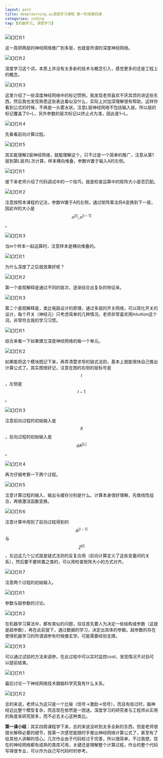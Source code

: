```yaml
---
layout: post
title: deeplearning.ai深度学习课程 第一阶段第四课
categories: coding
tag: [机器学习, 深度学习]
---
```


![幻灯片1](\img\deeplearning-ai-coursera\C1W4L01\幻灯片1.JPG)

这一周把两层的神经网络推广到多层，也就是所谓的深度神经网络。<!-- more -->

![幻灯片2](\img\deeplearning-ai-coursera\C1W4L01\幻灯片2.JPG)

深度学习这个词，本质上并没有太多新的技术与概念引入，感觉更多的还是工程上的概念。

![幻灯片3](\img\deeplearning-ai-coursera\C1W4L01\幻灯片3.JPG)

这里介绍了一些深度神经网络中的标记惯例，我发现老师喜欢不厌其烦的讲这些东西，然后我也发现熟悉这些表达看似没什么，实际上对加深理解很有帮助，这样你看到公式的时候，不再是一头雾水状。注意L层神经网络不包括输入层。所以层的标记覆盖了0~L，另外参数的层次标记以终止点为准，因此是1~L。

![幻灯片4](\img\deeplearning-ai-coursera\C1W4L01\幻灯片4.JPG)

先看看前向计算过程。

![幻灯片5](\img\deeplearning-ai-coursera\C1W4L01\幻灯片5.JPG)

其实能理解2层神经网络，就能理解这个，只不过是一个简单的推广，注意从第1层到第L层共L次计算，样本横向堆叠，参数W置于输入A的左侧。

![幻灯片1](\img\deeplearning-ai-coursera\C1W4L02\幻灯片1.JPG)

接下来老师介绍了代码调试中的一个技巧，就是检查运算中的矩阵大小是否匹配。

![幻灯片2](\img\deeplearning-ai-coursera\C1W4L02\幻灯片2.JPG)

注意按照本课程的记法，参数W置于A的左侧，通过矩阵乘法将A变换到下一层，因此W的大小是$$n^{[l]}, n^{[l-1]}$$。

![幻灯片3](\img\deeplearning-ai-coursera\C1W4L02\幻灯片3.JPG)

当m个样本一起运算时，注意样本是横向堆叠的。

![幻灯片1](\img\deeplearning-ai-coursera\C1W4L03\幻灯片1.JPG)

为什么深度了之后就效果好呢？

![幻灯片2](\img\deeplearning-ai-coursera\C1W4L03\幻灯片2.JPG)

第一个直观解释是通过不同的层次，逐渐综合出复杂的特征来。

![幻灯片3](\img\deeplearning-ai-coursera\C1W4L03\幻灯片3.JPG)

第二个直观解释是，类比电路设计的原理，通过多层的开关网络，可以简化开关的设计，每个开关（神经元）只考虑简单的几种情况。老师非常喜欢用Intuition这个词，非常符合我的学习习惯。

![幻灯片1](\img\deeplearning-ai-coursera\C1W4L04\幻灯片1.JPG)

综合来看一下如果建立深度神经网络的每一个单元。

![幻灯片2](\img\deeplearning-ai-coursera\C1W4L04\幻灯片2.JPG)

如果能把这个模块图记下来，再弄清楚求导的链式法则，基本上就能很快自己推出计算公式了。其实图很好记，注意在图的右侧的层标号是$$l$$，左侧是$$l-1$$。

![幻灯片3](\img\deeplearning-ai-coursera\C1W4L04\幻灯片3.JPG)

注意前向过程的初始输入是$$X$$，反向过程的初始输入是$$dA^{[L]}$$。

![幻灯片4](\img\deeplearning-ai-coursera\C1W4L04\幻灯片4.JPG)

再次仔细考察一下两个过程。

![幻灯片5](\img\deeplearning-ai-coursera\C1W4L04\幻灯片5.JPG)

注意计算过程的输入、输出与缓存分别是什么。计算本身很好理解，先做线性组合，再做激活函数变换。

![幻灯片6](\img\deeplearning-ai-coursera\C1W4L04\幻灯片6.JPG)

注意计算中用到了前向过程得到的$$A^{[l-1]}$$与$$Z^{[l]}$$，左边这几个公式就是链式法则的反复应用（前向计算定义了这些变量间的关系），然后要不要转置之类的，可以用检查矩阵大小的方式对齐。

![幻灯片7](\img\deeplearning-ai-coursera\C1W4L04\幻灯片7.JPG)

注意两个过程的初始输入。

![幻灯片1](\img\deeplearning-ai-coursera\C1W4L05\幻灯片1.JPG)

参数与超参数的讨论。

![幻灯片2](\img\deeplearning-ai-coursera\C1W4L05\幻灯片2.JPG)

在机器学习算法中，都有类似的问题，往往首先要人为决定一些结构或参数（这就是超参数），再在此前提下，通过数据的学习，决定出具体的参数。超参数的存在使得机器学习的所谓调参有时候像玄学。可能需要经验支撑。

![幻灯片3](\img\deeplearning-ai-coursera\C1W4L05\幻灯片3.JPG)

可以通过试验的方法来调参。在此过程中可以实时监控cost，发现情况不对劲可以提前结束。

![幻灯片1](\img\deeplearning-ai-coursera\C1W4L06\幻灯片1.JPG)

最后讨论一下神经网络技术跟脑科学究竟有什么关系。

![幻灯片2](\img\deeplearning-ai-coursera\C1W4L06\幻灯片2.JPG)

总的来说，老师认为这只是一个比喻（信号->激励->信号），而且有些过时，脑神经远比整个模型复杂，而且现在依然是一团迷。深度学习的研究者与工程师从实用的角度来研究居多，而不必去关心这种类比。

**第一课小结**：其实四周课程学下来，总的来说没听到太多全新的东西，但是老师很擅长解释必要的细节，我第一次感觉能随时手推出神经网络计算公式了，甚至有了给其他人讲解的信心。几次作业由于代码桩过于完善，所以很简单，不过我想，现在的神经网络都有成熟的类库可用，关键还是理解整个计算过程，作业的整个代码写得很专业，可以作为自己写代码时的参考。





